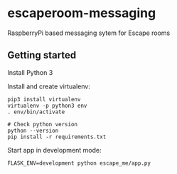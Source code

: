 # escaperoom-messaging
RaspberryPi based messaging sytem for Escape rooms

## Getting started

Install Python 3

Install and create virtualenv:

```
pip3 install virtualenv
virtualenv -p python3 env
. env/bin/activate

# Check python version
python --version
pip install -r requirements.txt
```

Start app in development mode:

```
FLASK_ENV=development python escape_me/app.py
```